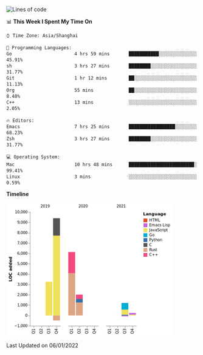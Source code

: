 <!--START_SECTION:waka-->
![Lines of code](https://img.shields.io/badge/From%20Hello%20World%20I%27ve%20Written-22%20Thousand%20lines%20of%20code-blue)

📊 **This Week I Spent My Time On** 

```text
⌚︎ Time Zone: Asia/Shanghai

💬 Programming Languages: 
Go                       4 hrs 59 mins       ███████████░░░░░░░░░░░░░░   45.91% 
sh                       3 hrs 27 mins       ████████░░░░░░░░░░░░░░░░░   31.77% 
Git                      1 hr 12 mins        ██░░░░░░░░░░░░░░░░░░░░░░░   11.13% 
Org                      55 mins             ██░░░░░░░░░░░░░░░░░░░░░░░   8.48% 
C++                      13 mins             ░░░░░░░░░░░░░░░░░░░░░░░░░   2.05%

🔥 Editors: 
Emacs                    7 hrs 25 mins       █████████████████░░░░░░░░   68.23% 
Zsh                      3 hrs 27 mins       ████████░░░░░░░░░░░░░░░░░   31.77%

💻 Operating System: 
Mac                      10 hrs 48 mins      ████████████████████████░   99.41% 
Linux                    3 mins              ░░░░░░░░░░░░░░░░░░░░░░░░░   0.59%

```

**Timeline**

![Chart not found](https://raw.githubusercontent.com/nasen23/nasen23/master/charts/bar_graph.png) 


 Last Updated on 06/01/2022
<!--END_SECTION:waka-->
